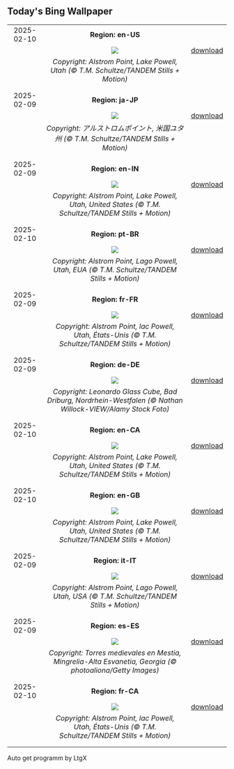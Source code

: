 ## Today's Bing Wallpaper
|      |      |      |
| :----: | :----: | :----: |
|2025-02-10|**Region: en-US**||
||![](https://www.bing.com/th?id=OHR.AlstromPoint_EN-US6746094430_UHD.jpg&pid=hp&w=1152&h=648&rs=1&c=4)| [download](https://www.bing.com/th?id=OHR.AlstromPoint_EN-US6746094430_UHD.jpg)|
||*Copyright: Alstrom Point, Lake Powell, Utah (© T.M. Schultze/TANDEM Stills + Motion)*
||
|||
|2025-02-09|**Region: ja-JP**||
||![](https://www.bing.com/th?id=OHR.AlstromPoint_JA-JP2498220831_UHD.jpg&pid=hp&w=1152&h=648&rs=1&c=4)| [download](https://www.bing.com/th?id=OHR.AlstromPoint_JA-JP2498220831_UHD.jpg)|
||*Copyright: アルストロムポイント, 米国ユタ州 (© T.M. Schultze/TANDEM Stills + Motion)*
||
|||
|2025-02-09|**Region: en-IN**||
||![](https://www.bing.com/th?id=OHR.AlstromPoint_EN-IN8438578560_UHD.jpg&pid=hp&w=1152&h=648&rs=1&c=4)| [download](https://www.bing.com/th?id=OHR.AlstromPoint_EN-IN8438578560_UHD.jpg)|
||*Copyright: Alstrom Point, Lake Powell, Utah, United States (© T.M. Schultze/TANDEM Stills + Motion)*
||
|||
|2025-02-10|**Region: pt-BR**||
||![](https://www.bing.com/th?id=OHR.AlstromPoint_PT-BR0066857741_UHD.jpg&pid=hp&w=1152&h=648&rs=1&c=4)| [download](https://www.bing.com/th?id=OHR.AlstromPoint_PT-BR0066857741_UHD.jpg)|
||*Copyright: Alstrom Point, Lago Powell, Utah, EUA (© T.M. Schultze/TANDEM Stills + Motion)*
||
|||
|2025-02-09|**Region: fr-FR**||
||![](https://www.bing.com/th?id=OHR.AlstromPoint_FR-FR6504478404_UHD.jpg&pid=hp&w=1152&h=648&rs=1&c=4)| [download](https://www.bing.com/th?id=OHR.AlstromPoint_FR-FR6504478404_UHD.jpg)|
||*Copyright: Alstrom Point, lac Powell, Utah, États-Unis (© T.M. Schultze/TANDEM Stills + Motion)*
||
|||
|2025-02-09|**Region: de-DE**||
||![](https://www.bing.com/th?id=OHR.LeonardoGlassCubeBadDriburg_DE-DE7335934587_UHD.jpg&pid=hp&w=1152&h=648&rs=1&c=4)| [download](https://www.bing.com/th?id=OHR.LeonardoGlassCubeBadDriburg_DE-DE7335934587_UHD.jpg)|
||*Copyright: Leonardo Glass Cube, Bad Driburg, Nordrhein-Westfalen (© Nathan Willock-VIEW/Alamy Stock Foto)*
||
|||
|2025-02-10|**Region: en-CA**||
||![](https://www.bing.com/th?id=OHR.AlstromPoint_EN-CA8518632532_UHD.jpg&pid=hp&w=1152&h=648&rs=1&c=4)| [download](https://www.bing.com/th?id=OHR.AlstromPoint_EN-CA8518632532_UHD.jpg)|
||*Copyright: Alstrom Point, Lake Powell, Utah, United States (© T.M. Schultze/TANDEM Stills + Motion)*
||
|||
|2025-02-10|**Region: en-GB**||
||![](https://www.bing.com/th?id=OHR.AlstromPoint_EN-GB5387097476_UHD.jpg&pid=hp&w=1152&h=648&rs=1&c=4)| [download](https://www.bing.com/th?id=OHR.AlstromPoint_EN-GB5387097476_UHD.jpg)|
||*Copyright: Alstrom Point, Lake Powell, Utah, United States (© T.M. Schultze/TANDEM Stills + Motion)*
||
|||
|2025-02-09|**Region: it-IT**||
||![](https://www.bing.com/th?id=OHR.AlstromPoint_IT-IT1127096784_UHD.jpg&pid=hp&w=1152&h=648&rs=1&c=4)| [download](https://www.bing.com/th?id=OHR.AlstromPoint_IT-IT1127096784_UHD.jpg)|
||*Copyright: Alstrom Point, Lago Powell, Utah, USA (© T.M. Schultze/TANDEM Stills + Motion)*
||
|||
|2025-02-09|**Region: es-ES**||
||![](https://www.bing.com/th?id=OHR.SnowySvaneti_ES-ES9495722875_UHD.jpg&pid=hp&w=1152&h=648&rs=1&c=4)| [download](https://www.bing.com/th?id=OHR.SnowySvaneti_ES-ES9495722875_UHD.jpg)|
||*Copyright: Torres medievales en Mestia, Mingrelia-Alta Esvanetia, Georgia (© photoaliona/Getty Images)*
||
|||
|2025-02-10|**Region: fr-CA**||
||![](https://www.bing.com/th?id=OHR.AlstromPoint_FR-CA6255476346_UHD.jpg&pid=hp&w=1152&h=648&rs=1&c=4)| [download](https://www.bing.com/th?id=OHR.AlstromPoint_FR-CA6255476346_UHD.jpg)|
||*Copyright: Alstrom Point, lac Powell, Utah, États-Unis (© T.M. Schultze/TANDEM Stills + Motion)*
||
|||

Auto get programm by LtgX
